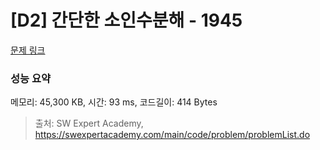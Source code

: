 # [D2] 간단한 소인수분해 - 1945 

[문제 링크](https://swexpertacademy.com/main/code/problem/problemDetail.do?contestProbId=AV5Pl0Q6ANQDFAUq) 

### 성능 요약

메모리: 45,300 KB, 시간: 93 ms, 코드길이: 414 Bytes



> 출처: SW Expert Academy, https://swexpertacademy.com/main/code/problem/problemList.do